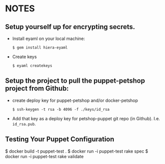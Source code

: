 # NOTES

## Setup yourself up for encrypting secrets.

* Install eyaml on your local machine:

  ```
  $ gem install hiera-eyaml
  ```

* Create keys
  ```
  $ eyaml createkeys
  ```

## Setup the project to pull the puppet-petshop project from Github:

* create deploy key for puppet-petshop and/or docker-petshop

  ```
  $ ssh-keygen -t rsa -b 4096 -f ./keys/id_rsa
  ```

* Add that key as a deploy key for petshop-puppet git repo (in Github). I.e. `id_rsa.pub`.


## Testing Your Puppet Configuration

$ docker build -t puppet-test .
$ docker run -i puppet-test rake spec
$ docker run -i puppet-test rake validate
